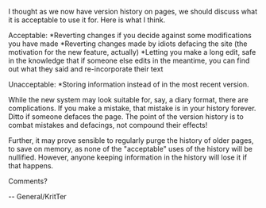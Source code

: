 I thought as we now have version history on pages, we should discuss what it is acceptable to use it for. Here is what I think.

Acceptable:
*Reverting changes if you decide against some modifications you have made
*Reverting changes made by idiots defacing the site (the motivation for the new feature, actually)
*Letting you make a long edit, safe in the knowledge that if someone else edits in the meantime, you can find out what they said and re-incorporate their text


Unacceptable:
*Storing information instead of in the most recent version.

While the new system may look suitable for, say, a diary format, there are complications. If you make a mistake, that mistake is in your history forever. Ditto if someone defaces the page. The point of the version history is to combat mistakes and defacings, not compound their effects!

Further, it may prove sensible to regularly purge the history of older pages, to save on memory, as none of the "acceptable" uses of the history will be nullified. However, anyone keeping information in the history will lose it if that happens.


Comments?

-- General/KritTer
